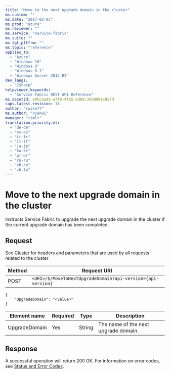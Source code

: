 ```yaml
---
title: "Move to the next upgrade domain in the cluster"
ms.custom: ""
ms.date: "2017-02-03"
ms.prod: "azure"
ms.reviewer: ""
ms.service: "service-fabric"
ms.suite: ""
ms.tgt_pltfrm: ""
ms.topic: "reference"
applies_to: 
  - "Azure"
  - "Windows 10"
  - "Windows 8"
  - "Windows 8.1"
  - "Windows Server 2012 R2"
dev_langs: 
  - "CSharp"
helpviewer_keywords: 
  - "Service Fabric REST API Reference"
ms.assetid: e95caa45-a7fb-4fa5-bd8d-3db9901c827d
caps.latest.revision: 18
author: "rwike77"
ms.author: "ryanwi"
manager: "timlt"
translation.priority.mt: 
  - "de-de"
  - "es-es"
  - "fr-fr"
  - "it-it"
  - "ja-jp"
  - "ko-kr"
  - "pt-br"
  - "ru-ru"
  - "zh-cn"
  - "zh-tw"
---
```

# Move to the next upgrade domain in the cluster
Instructs Service Fabric to upgrade the next upgrade domain in the cluster if the current upgrade domain has been completed.  
  
## Request  
 See [Cluster](cluster.md) for headers and parameters that are used by all requests related to the cluster  
  
|Method|Request URI|  
|------------|-----------------|  
|POST|`<URI>/$/MoveToNextUpgradeDomain?api-version={api-version}`|  
  
```  
{  
    "UpgradeDomain": "<value>"   
}  
```  
  
|Element name|Required|Type|Description|  
|------------------|--------------|----------|-----------------|  
|UpgradeDomain|Yes|String|The name of the next upgrade domain.|  
  
## Response  
 A successful operation will return 200 OK. For information on error codes, see [Status and Error Codes](status-and-error-codes1.md).